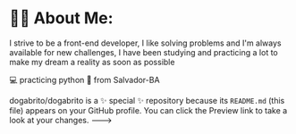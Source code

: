 # 🙋‍♂️ About Me:

I strive to be a front-end developer, I like solving problems and I'm always available for new challenges, I have been studying and practicing a lot to make my dream a reality as soon as possible

💻 practicing python
🚩 from Salvador-BA

dogabrito/dogabrito is a ✨ special ✨ repository because its `README.md` (this file) appears on your GitHub profile.
You can click the Preview link to take a look at your changes.
--->

